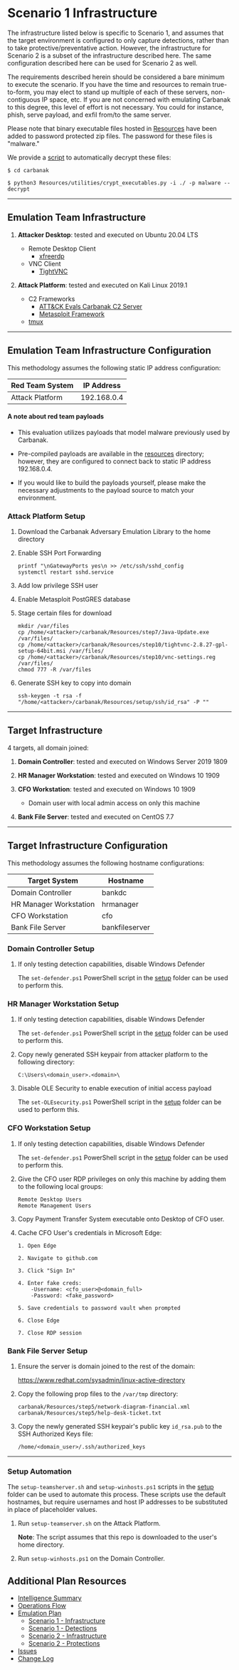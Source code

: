 # Scenario 1 Infrastructure

The infrastructure listed below is specific to Scenario 1, and assumes that the target environment is configured to only capture detections, rather than to take protective/preventative action. However, the infrastructure for Scenario 2 is a subset of the infrastructure described here. The same configuration described here can be used for Scenario 2 as well.
 
The requirements described herein should be considered a bare minimum to execute the scenario.  If you have the time and resources to remain true-to-form, you may elect to stand up multiple of each of these servers, non-contiguous IP space, etc.  If you are not concerned with emulating Carbanak to this degree, this level of effort is not necessary.  You could for instance, phish, serve payload, and exfil from/to the same server.

Please note that binary executable files hosted in [Resources](Resources.) have been added to password protected zip files.  The password for these files is "malware."

We provide a [script](crypt_executables.py) to automatically decrypt these files:

```
$ cd carbanak

$ python3 Resources/utilities/crypt_executables.py -i ./ -p malware --decrypt
```

---

## Emulation Team Infrastructure

1. **Attacker Desktop**: tested and executed on Ubuntu 20.04 LTS
    - Remote Desktop Client
        - [xfreerdp](https://www.freerdp.com/)
    - VNC Client
        - [TightVNC](https://www.tightvnc.com/)
        
2. **Attack Platform**: tested and executed on Kali Linux 2019.1
    - C2 Frameworks
        - [ATT&CK Evals Carbanak C2 Server](c2server.elf)
        - [Metasploit Framework](https://github.com/rapid7/metasploit-framework)
    - [tmux](https://github.com/tmux/tmux/wiki)
  
---
    
## Emulation Team Infrastructure Configuration

This methodology assumes the following static IP address configuration:

| Red Team System | IP Address |
| ------ | ------ |
| Attack Platform | 192.168.0.4 |

#### A note about red team payloads

- This evaluation utilizes payloads that model malware previously used by Carbanak.

- Pre-compiled payloads are available in the [resources](Resources.) directory; however, they are configured to connect back to static IP address 192.168.0.4.

- If you would like to build the payloads yourself, please make the necessary adjustments to the payload source to match your environment.


### Attack Platform Setup

1. Download the Carbanak Adversary Emulation Library to the home directory

2. Enable SSH Port Forwarding
    
    ```
    printf "\nGatewayPorts yes\n >> /etc/ssh/sshd_config
    systemctl restart sshd.service
    ```
    
3. Add low privilege SSH user

4. Enable Metasploit PostGRES database

5. Stage certain files for download

    ```
    mkdir /var/files
    cp /home/<attacker>/carbanak/Resources/step7/Java-Update.exe /var/files/
    cp /home/<attacker>/carbanak/Resources/step10/tightvnc-2.8.27-gpl-setup-64bit.msi /var/files/
    cp /home/<attacker>/carbanak/Resources/step10/vnc-settings.reg /var/files/
    chmod 777 -R /var/files
    ```
   
6. Generate SSH key to copy into domain

    ```
    ssh-keygen -t rsa -f "/home/<attacker>/carbanak/Resources/setup/ssh/id_rsa" -P ""
    ```

---

## Target Infrastructure

4 targets, all domain joined:

1. **Domain Controller**: tested and executed on Windows Server 2019 1809

2. **HR Manager Workstation**: tested and executed on Windows 10 1909
    
3. **CFO Workstation**: tested and executed on Windows 10 1909

    - Domain user with local admin access on only this machine
    
4. **Bank File Server**: tested and executed on CentOS 7.7
    
---

## Target Infrastructure Configuration
    
This methodology assumes the following hostname configurations:

| Target System | Hostname |
| ------ | ------ |
| Domain Controller | bankdc |
| HR Manager Workstation | hrmanager |
| CFO Workstation | cfo |
| Bank File Server | bankfileserver|

### Domain Controller Setup

1. If only testing detection capabilities, disable Windows Defender

    The `set-defender.ps1` PowerShell script in the [setup](setup.) folder can be used to perform this.

### HR Manager Workstation Setup

1. If only testing detection capabilities, disable Windows Defender

    The `set-defender.ps1` PowerShell script in the [setup](setup.) folder can be used to perform this.

2. Copy newly generated SSH keypair from attacker platform to the following directory:
    ```
    C:\Users\<domain_user>.<domain>\
    ```
   
3. Disable OLE Security to enable execution of initial access payload
    
    The `set-OLEsecurity.ps1` PowerShell script in the [setup](setup.) folder can be used to perform this.

### CFO Workstation Setup

1. If only testing detection capabilities, disable Windows Defender

    The `set-defender.ps1` PowerShell script in the [setup](setup.) folder can be used to perform this.

2. Give the CFO user RDP privileges on only this machine by adding them to the following local groups:
    ```
    Remote Desktop Users
    Remote Management Users
    ```
   
3. Copy Payment Transfer System executable onto Desktop of CFO user.

4. Cache CFO User's credentials in Microsoft Edge:
    ```
    1. Open Edge
    
    2. Navigate to github.com
    
    3. Click "Sign In"
    
    4. Enter fake creds:
        -Username: <cfo_user>@<domain_full>
        -Password: <fake_password>
    
    5. Save credentials to password vault when prompted
    
    6. Close Edge
    
    7. Close RDP session
    ```
    

### Bank File Server Setup

1. Ensure the server is domain joined to the rest of the domain:

    https://www.redhat.com/sysadmin/linux-active-directory
    
2. Copy the following prop files to the `/var/tmp` directory:
    ```
    carbanak/Resources/step5/network-diagram-financial.xml
    carbanak/Resources/step5/help-desk-ticket.txt
    ```
   
3. Copy the newly generated SSH keypair's public key `id_rsa.pub` to the SSH Authorized Keys file:

    `/home/<domain_user>/.ssh/authorized_keys`
    
---

### Setup Automation

The `setup-teamsherver.sh` and `setup-winhosts.ps1` scripts in the [setup](setup.) folder can be used to automate this process.
These scripts use the default hostnames, but require usernames and host IP addresses to be substituted in place of placeholder values.

1. Run `setup-teamserver.sh` on the Attack Platform.
    
    **Note**: The script assumes that this repo is downloaded to the <attacker> user's home directory.

2. Run `setup-winhosts.ps1` on the Domain Controller.

## Additional Plan Resources

- [Intelligence Summary](Intelligence_Summary3.md)
- [Operations Flow](Operations_Flow3.md)
- [Emulation Plan](Emulation_Plan.)
  - [Scenario 1 - Infrastructure](Infrastructure3.md)
  - [Scenario 1 - Detections](Scenario_11.)
  - [Scenario 2 - Infrastructure](Infrastructure4.md)
  - [Scenario 2 - Protections](Scenario_21.)
- [Issues](https://github.com/center-for-threat-informed-defense/adversary_emulation_library/issues)
- [Change Log](CHANGE_LOG3.md)